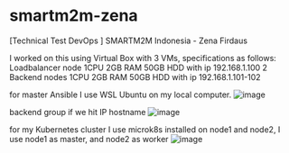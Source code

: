 # smartm2m-zena
[Technical Test DevOps ] SMARTM2M Indonesia - Zena Firdaus

I worked on this using Virtual Box with 3 VMs, specifications as follows:
Loadbalancer node 1CPU 2GB RAM 50GB HDD with ip 192.168.1.100
2 Backend nodes 1CPU 2GB RAM 50GB HDD with ip 192.168.1.101-102

for master Ansible I use WSL Ubuntu on my local computer.
![image](https://github.com/mzenafirdaus/smartm2m-zena/assets/85167578/377eee18-cd82-4d7d-b318-9865354eb4f8)

backend group if we hit IP hostname
![image](https://github.com/mzenafirdaus/smartm2m-zena/assets/85167578/45881356-8b1a-4bad-b90f-9b052efb835e)

for my Kubernetes cluster I use microk8s installed on node1 and node2, I use node1 as master, and node2 as worker
![image](https://github.com/mzenafirdaus/smartm2m-zena/assets/85167578/3322c23f-1bb2-40b2-91ea-3570d2dfc413)


